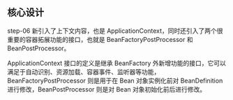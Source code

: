 ## 核心设计
step-06 新引入了上下文内容，也是 ApplicationContext，同时还引入了两个很重要的容器拓展功能的接口，也就是 BeanFactoryPostProcessor 
和 BeanPostProcessor。

ApplicationContext 接口的定义是继承 BeanFactory 外新增功能的接口，它可以满足于自动识别、资源加载、容器事件、监听器等功能，
BeanFactoryPostProcessor 则是用于在 Bean 对象实例化前对 BeanDefinition 进行修改，BeanPostProcessor 则是对 Bean 对象初始化前后进行修改。